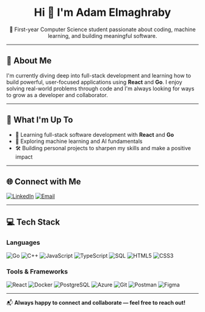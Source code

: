 <h1 align="center">Hi 👋 I'm Adam Elmaghraby</h1>

<p align="center">
  🚀 First-year Computer Science student passionate about coding, machine learning, and building meaningful software.
</p>

---

## 💫 About Me

I'm currently diving deep into full-stack development and learning how to build powerful, user-focused applications using **React** and **Go**. I enjoy solving real-world problems through code and I'm always looking for ways to grow as a developer and collaborator.

---

## 🚀 What I'm Up To

- 🔨 Learning full-stack software development with **React** and **Go**
- 🧠 Exploring machine learning and AI fundamentals
- 🛠️ Building personal projects to sharpen my skills and make a positive impact

---

## 🌐 Connect with Me

[![LinkedIn](https://img.shields.io/badge/LinkedIn-%230077B5.svg?style=for-the-badge&logo=linkedin&logoColor=white)](https://www.linkedin.com/in/adam-elmaghraby/)
[![Email](https://img.shields.io/badge/Email-%23D14836.svg?style=for-the-badge&logo=gmail&logoColor=white)](mailto:adamahmedelmaghraby@gmail.com)

---

## 💻 Tech Stack

### Languages
![Go](https://img.shields.io/badge/Go-%2300ADD8.svg?style=for-the-badge&logo=go&logoColor=white)
![C++](https://img.shields.io/badge/C++-%2300599C.svg?style=for-the-badge&logo=cplusplus&logoColor=white)
![JavaScript](https://img.shields.io/badge/JavaScript-%23323330.svg?style=for-the-badge&logo=javascript&logoColor=%23F7DF1E)
![TypeScript](https://img.shields.io/badge/TypeScript-%23007ACC.svg?style=for-the-badge&logo=typescript&logoColor=white)
![SQL](https://img.shields.io/badge/SQL-%2307405e.svg?style=for-the-badge&logo=postgresql&logoColor=white)
![HTML5](https://img.shields.io/badge/HTML5-%23E34F26.svg?style=for-the-badge&logo=html5&logoColor=white)
![CSS3](https://img.shields.io/badge/CSS3-%231572B6.svg?style=for-the-badge&logo=css3&logoColor=white)

### Tools & Frameworks
![React](https://img.shields.io/badge/React-%2320232a.svg?style=for-the-badge&logo=react&logoColor=%2361DAFB)
![Docker](https://img.shields.io/badge/Docker-%230db7ed.svg?style=for-the-badge&logo=docker&logoColor=white)
![PostgreSQL](https://img.shields.io/badge/PostgreSQL-316192?style=for-the-badge&logo=postgresql&logoColor=white)
![Azure](https://img.shields.io/badge/Azure-0078D4?style=for-the-badge&logo=microsoft-azure&logoColor=white)
![Git](https://img.shields.io/badge/Git-%23F05033.svg?style=for-the-badge&logo=git&logoColor=white)
![Postman](https://img.shields.io/badge/Postman-FF6C37?style=for-the-badge&logo=postman&logoColor=white)
![Figma](https://img.shields.io/badge/Figma-2596be?style=for-the-badge&logo=figma&logoColor=white)

---

📬 **Always happy to connect and collaborate — feel free to reach out!**
